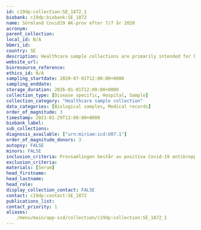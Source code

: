 ```yaml
---
id: c19dp:collection:SE_1872_1
biobank: c19dp:biobank:SE_1872
name: Sörmland Covid19 AK-prov efter 7/7 år 2020
acronym:
parent_collection:
local_id: N/A
bbmri_id:
country: SE
description: Healthcare sample collections are primarily intended for healthcare, diagnostics and treatment, but can also be made available for research when there is a Swedish ethical approval and the patient has given their consent.
website_url:
bioresource_reference:
ethics_id: N/A
sampling_startdate: 2020-07-01T12:00:00+0000
sampling_enddate:
storage_duration: 2026-01-01T12:00:00+0000
collection_type: [Disease specific, Hospital, Sample]
collection_category: "Healthcare sample collection"
data_categories: [Biological samples, Medical records]
order_of_magnitude: 3
timestamp: 2021-01-29T12:00:00+0000
biobank_label:
sub_collections:
diagnosis_available: ["urn:miriam:icd:U07.1"]
order_of_magnitude_donors: 3
autopsy: FALSE
minors: FALSE
inclusion_criteria: Provsamlingen består av positiva Covid-19 antikroppsprov från provgivare över 18 år som givit samtycke till att serumprovet får sparas i biobank.
exclusion_criteria:
materials: [Serum]
head_firstname:
head_lastname:
head_role:
display_collection_contact: FALSE
contact: c19dp:contact:SE_1872
publications_list:
contact_priority: 1
aliases:
    /menu/main/app-scd/collection/c19dp:collection:SE_1872_1
---
```

